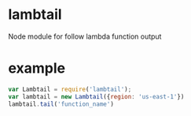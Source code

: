 # lambtail

Node module for follow lambda function output

# example

```js
var Lambtail = require('lambtail');
var lambtail = new Lambtail({region: 'us-east-1'})
lambtail.tail('function_name')
```
